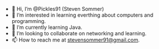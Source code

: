 - 👋 Hi, I’m @Pickles91 (Steven Sommer)
- 👀 I’m interested in learning everthing about computers and programming.
- 🌱 I’m currently learning Java.
- 💞️ I’m looking to collaborate on networking and learning.
- 📫 How to reach me at stevensommer91@gmail.com.

<!---
Pickles91/Pickles91 is a ✨ special ✨ repository because its `README.md` (this file) appears on your GitHub profile.
You can click the Preview link to take a look at your changes.
--->
